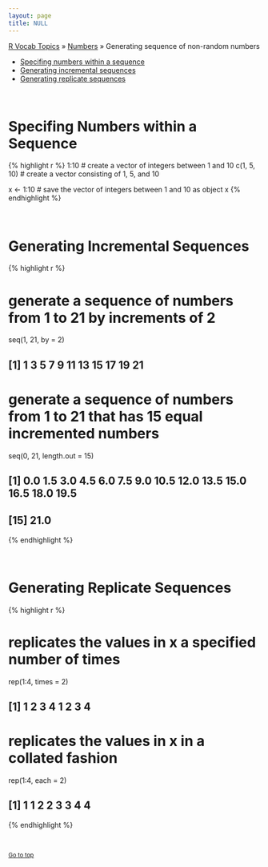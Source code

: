 ```yaml
---
layout: page
title: NULL
---
```



[R Vocab Topics](index) &#187; [Numbers](numbers) &#187; Generating sequence of non-random numbers



* <a href="#a">Specifing numbers within a sequence</a> 
* <a href="#b">Generating incremental sequences</a>
* <a href="#c">Generating replicate sequences</a>

<br>

<a name="a"></a>

# Specifing Numbers within a Sequence

{% highlight r %}
1:10         # create a vector of integers between 1 and 10
c(1, 5, 10)  # create a vector consisting of 1, 5, and 10 

x <- 1:10    # save the vector of integers between 1 and 10 as object x
{% endhighlight %}

<br>

<a name="b"></a>

# Generating Incremental Sequences 

{% highlight r %}
# generate a sequence of numbers from 1 to 21 by increments of 2
seq(1, 21, by = 2)    
##  [1]  1  3  5  7  9 11 13 15 17 19 21

# generate a sequence of numbers from 1 to 21 that has 15 equal incremented numbers
seq(0, 21, length.out = 15)    
##  [1]  0.0  1.5  3.0  4.5  6.0  7.5  9.0 10.5 12.0 13.5 15.0 16.5 18.0 19.5
## [15] 21.0
{% endhighlight %}

<br>

<a name="c"></a>

# Generating Replicate Sequences 

{% highlight r %}
# replicates the values in x a specified number of times
rep(1:4, times = 2)   
## [1] 1 2 3 4 1 2 3 4

# replicates the values in x in a collated fashion
rep(1:4, each = 2)    
## [1] 1 1 2 2 3 3 4 4
{% endhighlight %}

<br>

<small><a href="#">Go to top</a></small>
